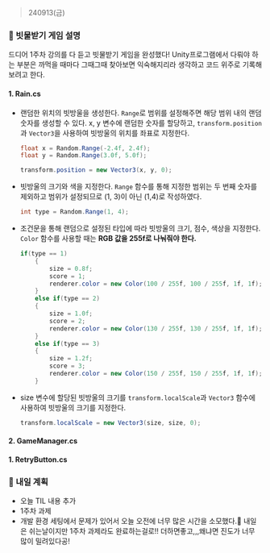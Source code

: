 > 240913(금)

### 📍 빗물받기 게임 설명
드디어 1주차 강의를 다 듣고 빗물받기 게임을 완성했다! Unity프로그램에서 다뤄야 하는 부분은 까먹을 때마다 그때그때 찾아보면 익숙해지리라 생각하고 코드 위주로 기록해 보려고 한다.

#### 1. Rain.cs
- 랜덤한 위치의 빗방울을 생성한다. `Range`로 범위를 설정해주면 해당 범위 내의 랜덤 숫자를 생성할 수 있다.
x, y 변수에 랜덤한 숫자를 할당하고, `transform.position`과 `Vector3`을 사용하여 빗방울의 위치를 좌표로 지정한다.
    ```C#
    float x = Random.Range(-2.4f, 2.4f);
    float y = Random.Range(3.0f, 5.0f);

    transform.position = new Vector3(x, y, 0);
    ```
- 빗방울의 크기와 색을 지정한다. `Range` 함수를 통해 지정한 범위는 두 번째 숫자를 제외하고 범위가 설정되므로 (1, 3)이 아닌 (1,4)로 작성하였다.
    ```C#
    int type = Random.Range(1, 4);   
    ```

 - 조건문을 통해 랜덤으로 설정된 타입에 따라 빗방울의 크기, 점수, 색상을 지정한다. `Color` 함수를 사용할 때는 **RGB 값을 255f로 나눠줘야 한다.**
    ```C#
    if(type == 1)
        {
            size = 0.8f;
            score = 1;
            renderer.color = new Color(100 / 255f, 100 / 255f, 1f, 1f);     
        }
        else if(type == 2)
        {
            size = 1.0f;
            score = 2;
            renderer.color = new Color(130 / 255f, 130 / 255f, 1f, 1f);   
        }  
        else if(type == 3)
        {
            size = 1.2f;
            score = 3;
            renderer.color = new Color(150 / 255f, 150 / 255f, 1f, 1f);     
        } 
    ```
- size 변수에 할당된 빗방울의 크기를 `transform.localScale`과 `Vector3` 함수에 사용하여 빗방울의 크기를 지정한다.
    ```C#
    transform.localScale = new Vector3(size, size, 0);
    ```
  
#### 2. GameManager.cs

#### 1. RetryButton.cs

### 📍 내일 계획
- 오늘 TIL 내용 추가
- 1주차 과제
- 개발 환경 세팅에서 문제가 있어서 오늘 오전에 너무 많은 시간을 소모했다.🥹 내일은 쉬는날이지만 1주차 과제라도 완료하는걸로!! 더하면좋고,,,왜냐면 진도가 너무 많이 밀려있다공!